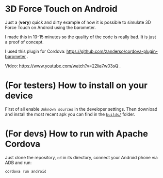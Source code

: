 # 3D Force Touch on Android

Just a (**very**) quick and dirty example of how it is possible to simulate 3D Force Touch on Android using the barometer.

I made this in 10-15 minutes so the quality of the code is really bad. It is just a proof of concept.

I used this plugin for Cordova: https://github.com/zanderso/cordova-plugin-barometer .

Video: https://www.youtube.com/watch?v=22lia7w03sQ .

# (For testers) How to install on your device

First of all enable `Unknown sources` in the developer settings.
Then download and install the most recent apk you can find in the [`builds/`](builds) folder.

# (For devs) How to run with Apache Cordova

Just clone the repository, `cd` in its directory, connect your Android phone via ADB and run:

`cordova run android`
